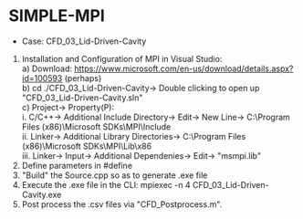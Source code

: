 # SIMPLE-MPI

+ Case: CFD_03_Lid-Driven-Cavity
1. Installation and Configuration of MPI in Visual Studio:  
  a) Download: https://www.microsoft.com/en-us/download/details.aspx?id=100593 (perhaps)  
  b) cd ./CFD_03_Lid-Driven-Cavity-> Double clicking to open up "CFD_03_Lid-Driven-Cavity.sln"  
  c) Project-> Property(P):  
    i. C/C++-> Additional Include Directory-> Edit-> New Line-> C:\Program Files (x86)\Microsoft SDKs\MPI\Include  
    ii. Linker-> Additional Library Directories-> C:\Program Files (x86)\Microsoft SDKs\MPI\Lib\x86  
    iii. Linker-> Input-> Additional Dependenies-> Edit-> "msmpi.lib"  
2. Define parameters in #define  
3. "Build" the Source.cpp so as to generate .exe file  
4. Execute the .exe file in the CLI: mpiexec -n 4 CFD_03_Lid-Driven-Cavity.exe  
5. Post process the .csv files via "CFD_Postprocess.m".
